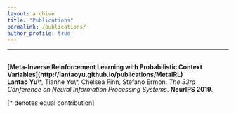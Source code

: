 ```yaml
---
layout: archive
title: "Publications"
permalink: /publications/
author_profile: true
---
```

---
<br>
<b>[Meta-Inverse Reinforcement Learning with Probabilistic Context Variables](http://lantaoyu.github.io/publications/MetaIRL)</b> <br> 
<b>Lantao Yu</b>\*, Tianhe Yu\*, Chelsea Finn, Stefano Ermon.
<i>The 33rd Conference on Neural Information Processing Systems</i>. <b>NeurIPS 2019</b>.

[\* denotes equal contribution]


